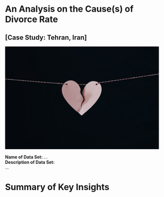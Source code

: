 
# An Analysis on the Cause(s) of Divorce Rate 
## [Case Study: Tehran, Iran]

![project_image](project_image.jpg)

**Name of Data Set:** ...   <br/>
**Description of Data Set:** <br/>
...

# Summary of Key Insights


































